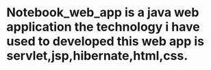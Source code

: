 # Notebook_web_app is a java web application the technology i have used to developed this web app is servlet,jsp,hibernate,html,css.
